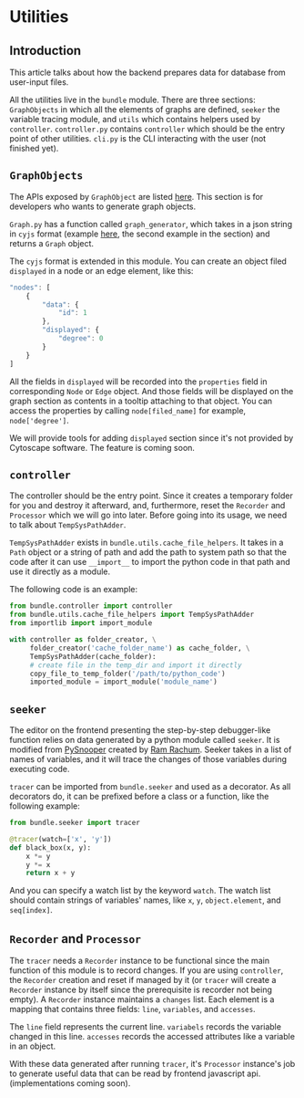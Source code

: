 # Utilities

## Introduction

This article talks about how the backend prepares data for database from user-input files.

All the utilities live in the `bundle` module. There are three sections: `GraphObjects` in which all the elements of graphs are defined, `seeker` the variable tracing module, and `utils` which contains helpers used by `controller`. `controller.py` contains `controller` which should be the entry point of other utilities. `cli.py` is the CLI interacting with the user (not finished yet).

## `GraphObjects`

The APIs exposed by `GraphObject` are listed [here](../user-manual/get-started.md). This section is for developers who wants to generate graph objects.

`Graph.py` has a function called `graph_generator`, which takes in a json string in `cyjs` format (example [here](https://js.cytoscape.org/#notation/elements-json), the second example in the section) and returns a `Graph` object.

The `cyjs` format is extended in this module. You can create an object filed `displayed` in a node or an edge element, like this:

```javascript
"nodes": [
    {
        "data": {
            "id": 1
        },
        "displayed": {
            "degree": 0
        }
    }
]
```

All the fields in `displayed` will be recorded into the `properties` field in corresponding `Node` or `Edge` object. And those fields will be displayed on the graph section as contents in a tooltip attaching to that object. You can access the properties by calling `node[filed_name]` for example, `node['degree']`.

We will provide tools for adding `displayed` section since it's not provided by Cytoscape software. The feature is coming soon.

<!-- Talk about ID guideline -->

## `controller`

The controller should be the entry point. Since it creates a temporary folder for you and destroy it afterward, and, furthermore, reset the `Recorder` and `Processor` which we will go into later. Before going into its usage, we need to talk about `TempSysPathAdder`.

`TempSysPathAdder` exists in `bundle.utils.cache_file_helpers`. It takes in a `Path` object or a string of path and add the path to system path so that the code after it can use `__import__` to import the python code in that path and use it directly as a module.

The following code is an example:

```python
from bundle.controller import controller
from bundle.utils.cache_file_helpers import TempSysPathAdder
from importlib import import_module

with controller as folder_creator, \
     folder_creator('cache_folder_name') as cache_folder, \
     TempSysPathAdder(cache_folder):
     # create file in the temp_dir and import it directly
     copy_file_to_temp_folder('/path/to/python_code')
     imported_module = import_module('module_name')
```

## `seeker`

The editor on the frontend presenting the step-by-step debugger-like function relies on data generated by a python module called `seeker`. It is modified from [PySnooper](https://github.com/cool-RR/PySnooper/tree/master/pysnooper) created by [Ram Rachum](https://github.com/cool-RR). Seeker takes in a list of names of variables, and it will trace the changes of those variables during executing code.

`tracer` can be imported from `bundle.seeker` and used as a decorator. As all decorators do, it can be prefixed before a class or a function, like the following example:

```python
from bundle.seeker import tracer

@tracer(watch=['x', 'y'])
def black_box(x, y):
    x *= y
    y *= x
    return x + y
```

And you can specify a watch list by the keyword `watch`. The watch list should contain strings of variables' names, like `x`, `y`, `object.element`, and `seq[index]`.

<!-- You can add more advanced usages -->

## `Recorder` and `Processor`

The `tracer` needs a `Recorder` instance to be functional since the main function of this module is to record changes. If you are using `controller`, the `Recorder` creation and reset if managed by it (or `tracer` will create a `Recorder` instance by itself since the prerequisite is recorder not being empty). A `Recorder` instance maintains a `changes` list. Each element is a mapping that contains three fields: `line`, `variables`, and `accesses`.

The `line` field represents the current line. `variabels` records the variable changed in this line. `accesses` records the accessed attributes like a variable in an object.

With these data generated after running `tracer`, it's `Processor` instance's job to generate useful data that can be read by frontend javascript api. (implementations coming soon).
